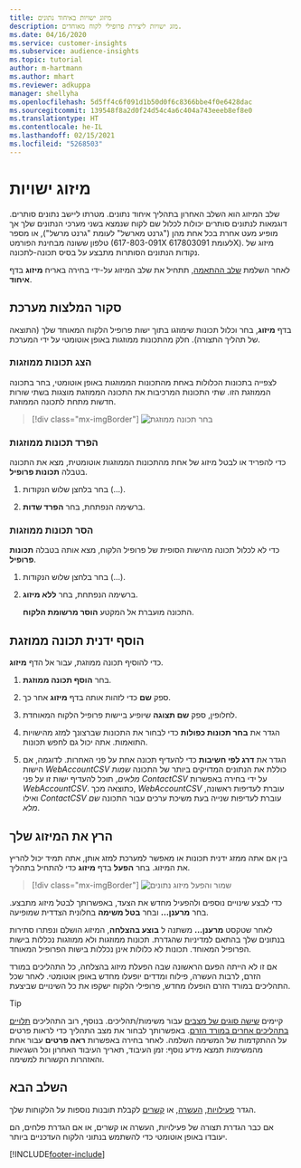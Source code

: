 ```yaml
---
title: מיזוג ישויות באיחוד נתונים
description: מזג ישויות ליצירת פרופילי לקוח מאוחדים.
ms.date: 04/16/2020
ms.service: customer-insights
ms.subservice: audience-insights
ms.topic: tutorial
author: m-hartmann
ms.author: mhart
ms.reviewer: adkuppa
manager: shellyha
ms.openlocfilehash: 5d5ff4c6f091d1b50d0f6c8366bbe4f0e6428dac
ms.sourcegitcommit: 139548f8a2d0f24d54c4a6c404a743eeeb8ef8e0
ms.translationtype: HT
ms.contentlocale: he-IL
ms.lasthandoff: 02/15/2021
ms.locfileid: "5268503"
---
```

# <a name="merge-entities"></a>מיזוג ישויות

שלב המיזוג הוא השלב האחרון בתהליך איחוד נתונים. מטרתו ליישב נתונים סותרים. דוגמאות לנתונים סותרים יכולות לכלול שם לקוח שנמצא בשני מערכי הנתונים שלך אך מופיע מעט אחרת בכל אחת מהן ("גרנט מארשל" לעומת "גרנט מרשל"), או מספר טלפון ששונה מבחינת הפורמט (617-803-091X לעומת 617803091X). מיזוג של נקודות הנתונים הסותרות מתבצע על בסיס תכונה-לתכונה.

לאחר השלמת [שלב ההתאמה](match-entities.md), תתחיל את שלב המיזוג על-ידי בחירה באריח **מיזוג** בדף **איחוד**.

## <a name="review-system-recommendations"></a>סקור המלצות מערכת

בדף **מיזוג**, בחר וכלול תכונות שימוזגו בתוך ישות פרופיל הלקוח המאוחד שלך (התוצאה של תהליך התצורה). חלק מהתכונות ממוזגות באופן אוטומטי על ידי המערכת.

### <a name="view-merged-attributes"></a>הצג תכונות ממוזגות

לצפייה בתכונות הכלולות באחת מהתכונות הממוזגות באופן אוטומטי, בחר בתכונה הממוזגת הזו. שתי התכונות המרכיבות את התכונה הממוזגת מוצגות בשתי שורות חדשות מתחת לתכונה הממוזגת.

> [!div class="mx-imgBorder"]
> ![בחר תכונה ממוזגת](media/configure-data-merge-profile-attributes.png "בחר תכונה ממוזגת")

### <a name="separate-merged-attributes"></a>הפרד תכונות ממוזגות

כדי להפריד או לבטל מיזוג של אחת מהתכונות הממוזגות אוטומטית, מצא את התכונה בטבלה **תכונות פרופיל**.

1. בחר בלחצן שלוש הנקודות (...).
  
2. ברשימה הנפתחת, בחר **הפרד שדות**.

### <a name="remove-merged-attributes"></a>הסר תכונות ממוזגות

כדי לא לכלול תכונה מהישות הסופית של פרופיל הלקוח, מצא אותה בטבלה **תכונות פרופיל**.

1. בחר בלחצן שלוש הנקודות (...).
  
2. ברשימה הנפתחת, בחר **ללא מיזוג**.

   התכונה מועברת אל המקטע **הוסר מרשומת הלקוח**.

## <a name="manually-add-a-merged-attribute"></a>הוסף ידנית תכונה ממוזגת

כדי להוסיף תכונה ממוזגת, עבור אל הדף **מיזוג**.

1. בחר **הוסף תכונה ממוזגת**.

2. ספק **שם** כדי לזהות אותה בדף **מיזוג** אחר כך.

3. לחלופין, ספק **שם תצוגה** שיופיע ביישות פרופיל הלקוח המאוחדת.

4. הגדר את **בחר תכונות כפולות** כדי לבחור את התכונות שברצונך למזג מהישויות התואמות. אתה יכול גם לחפש תכונות.

5. הגדר את **דרג לפי חשיבות** כדי להעדיף תכונה אחת על פני האחרות. לדוגמה, אם הישות *WebAccountCSV* כוללת את הנתונים המדויקים ביותר של התכונה *שמות מלאים*, תוכל להעדיף ישות זו על פני *ContactCSV* על ידי בחירה באפשרות *WebAccountCSV*. כתוצאה מכך, *WebAccountCSV* עוברת לעדיפות ראשונה, ואילו *ContactCSV* עוברת לעדיפות שנייה בעת משיכת ערכים עבור התכונה *שם מלא*.

## <a name="run-your-merge"></a>הרץ את המיזוג שלך

בין אם אתה ממזג ידנית תכונות או מאפשר למערכת למזג אותן, אתה תמיד יכול להריץ את המיזוג. בחר **הפעל** בדף **מיזוג** כדי להתחיל בתהליך.

> [!div class="mx-imgBorder"]
> ![שמור והפעל מיזוג נתונים](media/configure-data-merge-save-run.png "שמור והפעל מיזוג נתונים")

כדי לבצע שינויים נוספים ולהפעיל מחדש את הצעד, באפשרותך לבטל מיזוג מתבצע. בחר **מרענן...** ובחר **בטל משימה** בחלונית הצדדית שמופיעה.

לאחר שטקסט **מרענן...** משתנה ל **בוצע בהצלחה**, המיזוג הושלם ונפתרו סתירות בנתונים שלך בהתאם למדיניות שהגדרת. תכונות ממוזגות ולא ממוזגות נכללות בישות הפרופיל המאוחד. תכונות לא כלולות אינן נכללות בישות הפרופיל המאוחד.

אם זו לא הייתה הפעם הראשונה שבה הפעלת מיזוג בהצלחה, כל התהליכים במורד הזרם, לרבות העשרה, פילוח ומדדים יופעלו מחדש באופן אוטומטי. לאחר שכל התהליכים במורד הזרם הופעלו מחדש, פרופילי הלקוח ישקפו את כל השינויים שביצעת.

> [!TIP]
> קיימים [שישה סוגים של מצבים](system.md#status-types) עבור משימות/תהליכים. בנוסף, רוב התהליכים [תלויים בתהליכים אחרים במורד הזרם](system.md#refresh-policies). באפשרותך לבחור את מצב התהליך כדי לראות פרטים על ההתקדמות של המשימה השלמה. לאחר בחירה באפשרות **ראה פרטים** עבור אחת מהמשימות תמצא מידע נוסף: זמן העיבוד, תאריך העיבוד האחרון וכל השגיאות והאזהרות הקשורות למשימה.

## <a name="next-step"></a>השלב הבא

הגדר [פעילויות](activities.md), [העשרה](enrichment-microsoft-graph.md), או [קשרים](relationships.md) לקבלת תובנות נוספות על הלקוחות שלך.

אם כבר הגדרת תצורה של פעילויות, העשרה או קשרים, או אם הגדרת פלחים, הם יעובדו באופן אוטומטי כדי להשתמש בנתוני הלקוח העדכניים ביותר.




[!INCLUDE[footer-include](../includes/footer-banner.md)]